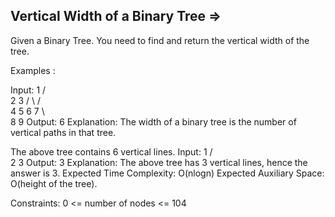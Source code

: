 Vertical Width of a Binary Tree  =>
-------------------------------


Given a Binary Tree. You need to find and return the vertical width of the tree.

Examples :

Input:
         1
       /    \
      2      3
     / \    /  \
    4   5  6   7
            \   \
             8   9
Output: 6
Explanation: The width of a binary tree is
the number of vertical paths in that tree.



The above tree contains 6 vertical lines.
Input:
     1
    /  \
   2    3
Output: 3
Explanation: The above tree has 3 vertical lines, hence the answer is 3.
Expected Time Complexity: O(nlogn)
Expected Auxiliary Space: O(height of the tree).

Constraints:
0 <= number of nodes <= 104
